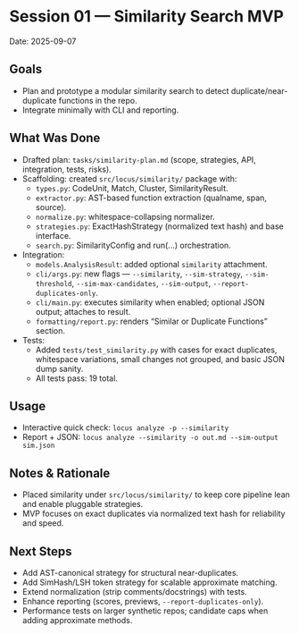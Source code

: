# Session 01 — Similarity Search MVP

Date: 2025-09-07

## Goals
- Plan and prototype a modular similarity search to detect duplicate/near-duplicate functions in the repo.
- Integrate minimally with CLI and reporting.

## What Was Done
- Drafted plan: `tasks/similarity-plan.md` (scope, strategies, API, integration, tests, risks).
- Scaffolding: created `src/locus/similarity/` package with:
  - `types.py`: CodeUnit, Match, Cluster, SimilarityResult.
  - `extractor.py`: AST-based function extraction (qualname, span, source).
  - `normalize.py`: whitespace-collapsing normalizer.
  - `strategies.py`: ExactHashStrategy (normalized text hash) and base interface.
  - `search.py`: SimilarityConfig and run(...) orchestration.
- Integration:
  - `models.AnalysisResult`: added optional `similarity` attachment.
  - `cli/args.py`: new flags — `--similarity`, `--sim-strategy`, `--sim-threshold`, `--sim-max-candidates`, `--sim-output`, `--report-duplicates-only`.
  - `cli/main.py`: executes similarity when enabled; optional JSON output; attaches to result.
  - `formatting/report.py`: renders “Similar or Duplicate Functions” section.
- Tests:
  - Added `tests/test_similarity.py` with cases for exact duplicates, whitespace variations, small changes not grouped, and basic JSON dump sanity.
  - All tests pass: 19 total.

## Usage
- Interactive quick check: `locus analyze -p --similarity`
- Report + JSON: `locus analyze --similarity -o out.md --sim-output sim.json`

## Notes & Rationale
- Placed similarity under `src/locus/similarity/` to keep core pipeline lean and enable pluggable strategies.
- MVP focuses on exact duplicates via normalized text hash for reliability and speed.

## Next Steps
- Add AST-canonical strategy for structural near-duplicates.
- Add SimHash/LSH token strategy for scalable approximate matching.
- Extend normalization (strip comments/docstrings) with tests.
- Enhance reporting (scores, previews, `--report-duplicates-only`).
- Performance tests on larger synthetic repos; candidate caps when adding approximate methods.


